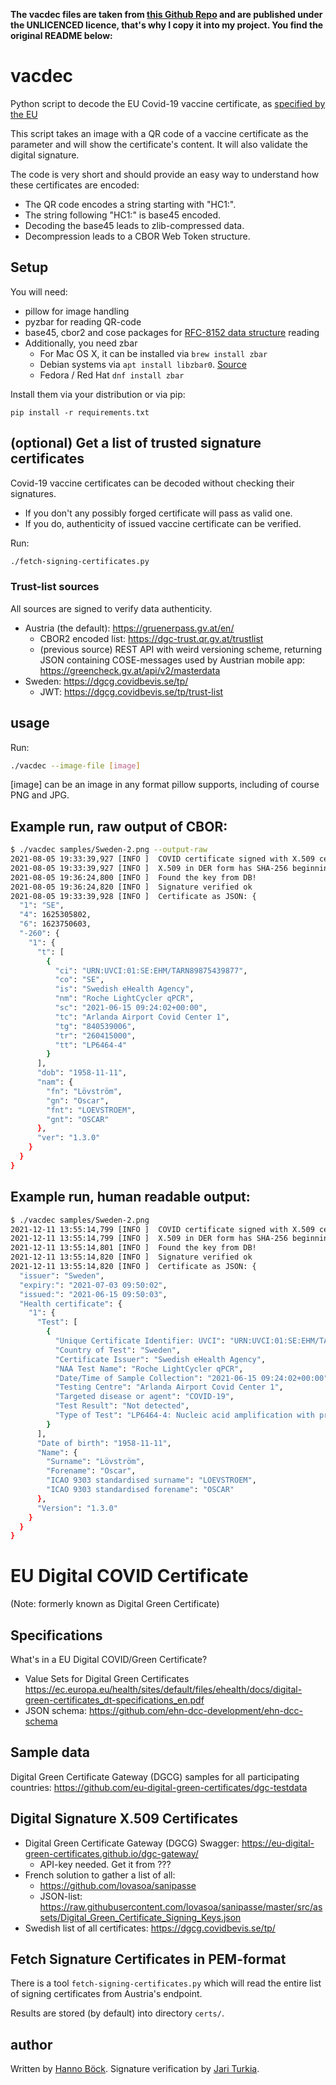 **The vacdec files are taken from [this Github Repo](https://github.com/HQJaTu/vacdec) and are published under the UNLICENCED licence, that's why I copy it into my project. You find the original README below:**

# vacdec

Python script to decode the EU Covid-19 vaccine certificate, as [specified by the EU](https://ec.europa.eu/health/ehealth/covid-19_en)

This script takes an image with a QR code of a vaccine certificate as
the parameter and will show the certificate's content.
It will also validate the digital signature.

The code is very short and should provide an easy way to understand
how these certificates are encoded:

* The QR code encodes a string starting with "HC1:".
* The string following "HC1:" is base45 encoded.
* Decoding the base45 leads to zlib-compressed data.
* Decompression leads to a CBOR Web Token structure.

## Setup

You will need:
* pillow for image handling
* pyzbar for reading QR-code
* base45, cbor2 and cose packages for [RFC-8152 data structure](https://datatracker.ietf.org/doc/html/rfc8152) reading
* Additionally, you need zbar
  * For Mac OS X, it can be installed via `brew install zbar`
  * Debian systems via `apt install libzbar0`. [Source](https://pypi.org/project/pyzbar/)
  * Fedora / Red Hat `dnf install zbar`

Install them via your distribution or via pip:

```
pip install -r requirements.txt
```

## (optional) Get a list of trusted signature certificates
Covid-19 vaccine certificates can be decoded without checking their signatures.
* If you don't any possibly forged certificate will pass as valid one.
* If you do, authenticity of issued vaccine certificate can be verified.

Run:

```bash
./fetch-signing-certificates.py
```

### Trust-list sources
All sources are signed to verify data authenticity.

* Austria (the default): https://gruenerpass.gv.at/en/
  * CBOR2 encoded list: https://dgc-trust.qr.gv.at/trustlist
  * (previous source) REST API with weird versioning scheme,
    returning JSON containing COSE-messages used by Austrian mobile app:
    https://greencheck.gv.at/api/v2/masterdata
* Sweden: https://dgcg.covidbevis.se/tp/
  * JWT: https://dgcg.covidbevis.se/tp/trust-list

## usage

Run:

```bash
./vacdec --image-file [image]
```

[image] can be an image in any format pillow supports, including of
course PNG and JPG.

## Example run, raw output of CBOR:
```bash
$ ./vacdec samples/Sweden-2.png --output-raw
2021-08-05 19:33:39,927 [INFO ]  COVID certificate signed with X.509 certificate.
2021-08-05 19:33:39,927 [INFO ]  X.509 in DER form has SHA-256 beginning with: 5f74910195c5cecb
2021-08-05 19:36:24,800 [INFO ]  Found the key from DB!
2021-08-05 19:36:24,820 [INFO ]  Signature verified ok
2021-08-05 19:33:39,928 [INFO ]  Certificate as JSON: {
  "1": "SE",
  "4": 1625305802,
  "6": 1623750603,
  "-260": {
    "1": {
      "t": [
        {
          "ci": "URN:UVCI:01:SE:EHM/TARN89875439877",
          "co": "SE",
          "is": "Swedish eHealth Agency",
          "nm": "Roche LightCycler qPCR",
          "sc": "2021-06-15 09:24:02+00:00",
          "tc": "Arlanda Airport Covid Center 1",
          "tg": "840539006",
          "tr": "260415000",
          "tt": "LP6464-4"
        }
      ],
      "dob": "1958-11-11",
      "nam": {
        "fn": "Lövström",
        "gn": "Oscar",
        "fnt": "LOEVSTROEM",
        "gnt": "OSCAR"
      },
      "ver": "1.3.0"
    }
  }
}
```
## Example run, human readable output:
```bash
$ ./vacdec samples/Sweden-2.png
2021-12-11 13:55:14,799 [INFO ]  COVID certificate signed with X.509 certificate.
2021-12-11 13:55:14,799 [INFO ]  X.509 in DER form has SHA-256 beginning with: 5f74910195c5cecb
2021-12-11 13:55:14,801 [INFO ]  Found the key from DB!
2021-12-11 13:55:14,820 [INFO ]  Signature verified ok
2021-12-11 13:55:14,820 [INFO ]  Certificate as JSON: {
  "issuer": "Sweden",
  "expiry:": "2021-07-03 09:50:02",
  "issued:": "2021-06-15 09:50:03",
  "Health certificate": {
    "1": {
      "Test": [
        {
          "Unique Certificate Identifier: UVCI": "URN:UVCI:01:SE:EHM/TARN89875439877",
          "Country of Test": "Sweden",
          "Certificate Issuer": "Swedish eHealth Agency",
          "NAA Test Name": "Roche LightCycler qPCR",
          "Date/Time of Sample Collection": "2021-06-15 09:24:02+00:00",
          "Testing Centre": "Arlanda Airport Covid Center 1",
          "Targeted disease or agent": "COVID-19",
          "Test Result": "Not detected",
          "Type of Test": "LP6464-4: Nucleic acid amplification with probe detection"
        }
      ],
      "Date of birth": "1958-11-11",
      "Name": {
        "Surname": "Lövström",
        "Forename": "Oscar",
        "ICAO 9303 standardised surname": "LOEVSTROEM",
        "ICAO 9303 standardised forename": "OSCAR"
      },
      "Version": "1.3.0"
    }
  }
}
```


# EU Digital COVID Certificate
(Note: formerly known as Digital Green Certificate)

## Specifications
What's in a EU Digital COVID/Green Certificate?
* Value Sets for Digital Green Certificates https://ec.europa.eu/health/sites/default/files/ehealth/docs/digital-green-certificates_dt-specifications_en.pdf
* JSON schema: https://github.com/ehn-dcc-development/ehn-dcc-schema

## Sample data
Digital Green Certificate Gateway (DGCG) samples for all participating countries:
https://github.com/eu-digital-green-certificates/dgc-testdata

## Digital Signature X.509 Certificates
* Digital Green Certificate Gateway (DGCG) Swagger: https://eu-digital-green-certificates.github.io/dgc-gateway/
  * API-key needed. Get it from ???
* French solution to gather a list of all:
  * https://github.com/lovasoa/sanipasse
  * JSON-list: https://raw.githubusercontent.com/lovasoa/sanipasse/master/src/assets/Digital_Green_Certificate_Signing_Keys.json
* Swedish list of all certificates: https://dgcg.covidbevis.se/tp/

## Fetch Signature Certificates in PEM-format
There is a tool `fetch-signing-certificates.py` which will read the entire list of
signing certificates from Austria's endpoint.

Results are stored (by default) into directory `certs/`.

## author

Written by [Hanno Böck](https://hboeck.de/).
Signature verification by [Jari Turkia](https://blog.hqcodeshop.fi/).

